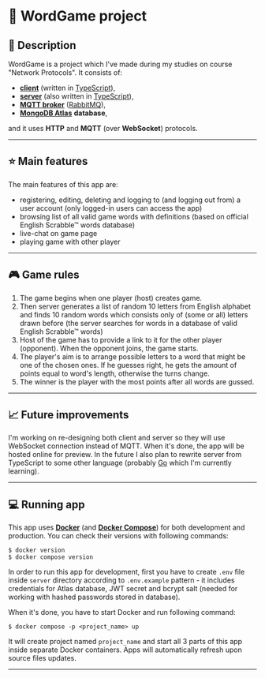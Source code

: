 # :book: WordGame project

## :notebook: Description

WordGame is a project which I've made during my studies on course "Network Protocols". It consists of:

- [**client**](client) (written in [TypeScript](https://www.typescriptlang.org/)),
- [**server**](server) (also written in [TypeScript](https://www.typescriptlang.org/)),
- [**MQTT broker**](mqtt-broker) ([RabbitMQ](https://www.rabbitmq.com/)),
- [**MongoDB Atlas**](https://www.mongodb.com/atlas/database) **database**,

and it uses **HTTP** and **MQTT** (over **WebSocket**) protocols.

---

## :star: Main features

The main features of this app are:

- registering, editing, deleting and logging to (and logging out from) a user account (only logged-in users can access the app)
- browsing list of all valid game words with definitions (based on official English Scrabble&trade; words database)
- live-chat on game page
- playing game with other player

---

## :video_game: Game rules

1. The game begins when one player (host) creates game.
2. Then server generates a list of random 10 letters from English alphabet and finds 10 random words which consists only of (some or all) letters drawn before (the server searches for words in a database of valid English Scrabble&trade; words)
3. Host of the game has to provide a link to it for the other player (opponent). When the opponent joins, the game starts.
4. The player's aim is to arrange possible letters to a word that might be one of the chosen ones. If he guesses right, he gets the amount of points equal to word's length, otherwise the turns change.
5. The winner is the player with the most points after all words are gussed.

---

## :chart_with_upwards_trend: Future improvements

I'm working on re-designing both client and server so they will use WebSocket connection instead of MQTT. When it's done, the app will be hosted online for preview. In the future I also plan to rewrite server from TypeScript to some other language (probably [Go](https://go.dev/) which I'm currently learning).

---

## :computer: Running app

This app uses [**Docker**](https://www.docker.com/) (and [**Docker Compose**](https://docs.docker.com/compose/)) for both development and production. You can check their versions with following commands:

```
$ docker version
$ docker compose version
```

In order to run this app for development, first you have to create `.env` file inside `server` directory according to `.env.example` pattern - it includes credentials for Atlas database, JWT secret and bcrypt salt (needed for working with hashed passwords stored in database).

When it's done, you have to start Docker and run following command:

```
$ docker compose -p <project_name> up
```

It will create project named `project_name` and start all 3 parts of this app inside separate Docker containers. Apps will automatically refresh upon source files updates.

---
